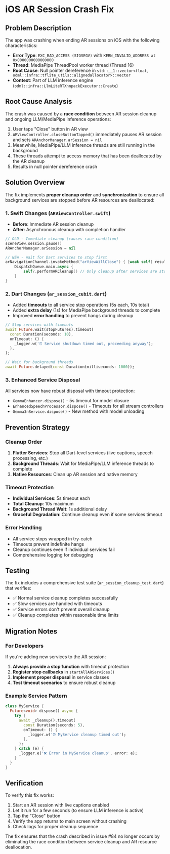 # iOS AR Session Crash Fix

## Problem Description

The app was crashing when ending AR sessions on iOS with the following characteristics:

- **Error Type**: `EXC_BAD_ACCESS (SIGSEGV)` with `KERN_INVALID_ADDRESS at 0x0000000000000000`
- **Thread**: MediaPipe ThreadPool worker thread (Thread 16)
- **Root Cause**: Null pointer dereference in `std::__1::vector<float, odml::infra::tflite_utils::alignedallocator>::vector`
- **Context**: Part of LLM inference engine (`odml::infra::LlmLiteRTXnnpackExecutor::Create`)

## Root Cause Analysis

The crash was caused by a **race condition** between AR session cleanup and ongoing LLM/MediaPipe inference operations:

1. User taps "Close" button in AR view
2. `ARViewController.closeButtonTapped()` immediately pauses AR session and sets `ARAnchorManager.arSession = nil`
3. Meanwhile, MediaPipe/LLM inference threads are still running in the background
4. These threads attempt to access memory that has been deallocated by the AR cleanup
5. Results in null pointer dereference crash

## Solution Overview

The fix implements **proper cleanup order** and **synchronization** to ensure all background services are stopped before AR resources are deallocated:

### 1. Swift Changes (`ARViewController.swift`)

- **Before**: Immediate AR session cleanup
- **After**: Asynchronous cleanup with completion handler

```swift
// OLD - Immediate cleanup (causes race condition)
sceneView.session.pause()
ARAnchorManager.arSession = nil

// NEW - Wait for Dart services to stop first
arNavigationChannel.invokeMethod("arViewWillClose") { [weak self] result in
    DispatchQueue.main.async {
        self?.performARCleanup() // Only cleanup after services are stopped
    }
}
```

### 2. Dart Changes (`ar_session_cubit.dart`)

- Added **timeouts** to all service stop operations (5s each, 10s total)
- Added **extra delay** (1s) for MediaPipe background threads to complete
- Improved **error handling** to prevent hangs during cleanup

```dart
// Stop services with timeouts
await Future.wait(stopFutures).timeout(
  const Duration(seconds: 10),
  onTimeout: () {
    _logger.w('⏰ Service shutdown timed out, proceeding anyway');
  },
);

// Wait for background threads
await Future.delayed(const Duration(milliseconds: 1000));
```

### 3. Enhanced Service Disposal

All services now have robust disposal with timeout protection:

- `GemmaEnhancer.dispose()` - 5s timeout for model closure
- `EnhancedSpeechProcessor.dispose()` - Timeouts for all stream controllers
- `Gemma3nService.dispose()` - New method with model unloading

## Prevention Strategy

### Cleanup Order

1. **Flutter Services**: Stop all Dart-level services (live captions, speech processing, etc.)
2. **Background Threads**: Wait for MediaPipe/LLM inference threads to complete
3. **Native Resources**: Clean up AR session and native memory

### Timeout Protection

- **Individual Services**: 5s timeout each
- **Total Cleanup**: 10s maximum
- **Background Thread Wait**: 1s additional delay
- **Graceful Degradation**: Continue cleanup even if some services timeout

### Error Handling

- All service stops wrapped in try-catch
- Timeouts prevent indefinite hangs
- Cleanup continues even if individual services fail
- Comprehensive logging for debugging

## Testing

The fix includes a comprehensive test suite (`ar_session_cleanup_test.dart`) that verifies:

- ✅ Normal service cleanup completes successfully
- ✅ Slow services are handled with timeouts
- ✅ Service errors don't prevent overall cleanup
- ✅ Cleanup completes within reasonable time limits

## Migration Notes

### For Developers

If you're adding new services to the AR session:

1. **Always provide a stop function** with timeout protection
2. **Register stop callbacks** in `startAllARServices()`
3. **Implement proper disposal** in service classes
4. **Test timeout scenarios** to ensure robust cleanup

### Example Service Pattern

```dart
class MyService {
  Future<void> dispose() async {
    try {
      await _cleanup().timeout(
        const Duration(seconds: 5),
        onTimeout: () {
          _logger.w('⏰ MyService cleanup timed out');
        },
      );
    } catch (e) {
      _logger.e('❌ Error in MyService cleanup', error: e);
    }
  }
}
```

## Verification

To verify this fix works:

1. Start an AR session with live captions enabled
2. Let it run for a few seconds (to ensure LLM inference is active)
3. Tap the "Close" button
4. Verify the app returns to main screen without crashing
5. Check logs for proper cleanup sequence

The fix ensures that the crash described in issue #84 no longer occurs by eliminating the race condition between service cleanup and AR resource deallocation.